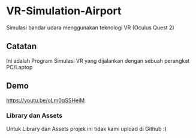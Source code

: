 # VR-Simulation-Airport
Simulasi bandar udara menggunakan teknologi VR (Oculus Quest 2)

## Catatan
Ini adalah Program Simulasi VR yang dijalankan dengan sebuah perangkat PC/Laptop

## Demo
https://youtu.be/oLm0qSSHeiM

### Library dan Assets
Untuk Library dan Assets projek ini tidak kami upload di Github :)
